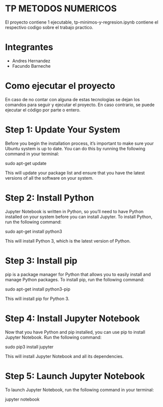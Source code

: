 # TP METODOS NUMERICOS

El proyecto contiene 1 ejecutable, tp-minimos-y-regresion.ipynb contiene el respectivo codigo sobre el trabajo practico.

# Integrantes

* Andres Hernandez
* Facundo Barneche

# Como ejecutar el proyecto

En caso de no contar con alguna de estas tecnologias se dejan los comandos para seguir y ejecutar el proyecto.
En caso contrario, se puede ejecutar el código por parte o entero.

# Step 1: Update Your System

Before you begin the installation process, it’s important to make sure your Ubuntu system is up to date. You can do this by running the following command in your terminal:

sudo apt-get update

This will update your package list and ensure that you have the latest versions of all the software on your system.

# Step 2: Install Python

Jupyter Notebook is written in Python, so you’ll need to have Python installed on your system before you can install Jupyter. To install Python, run the following command:

sudo apt-get install python3

This will install Python 3, which is the latest version of Python.

# Step 3: Install pip

pip is a package manager for Python that allows you to easily install and manage Python packages. To install pip, run the following command:

sudo apt-get install python3-pip

This will install pip for Python 3.

# Step 4: Install Jupyter Notebook

Now that you have Python and pip installed, you can use pip to install Jupyter Notebook. Run the following command:

sudo pip3 install jupyter

This will install Jupyter Notebook and all its dependencies.

# Step 5: Launch Jupyter Notebook

To launch Jupyter Notebook, run the following command in your terminal:

jupyter notebook


